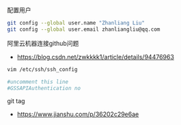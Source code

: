 配置用户
```sh
git config --global user.name "Zhanliang Liu"
git config --global user.email zhanliangliu@qq.com
```

阿里云机器连接github问题
* https://blog.csdn.net/zwkkkk1/article/details/94476963

```sh
vim /etc/ssh/ssh_config

#uncomment this line
#GSSAPIAuthentication no
```

git tag

* https://www.jianshu.com/p/36202c29e6ae
